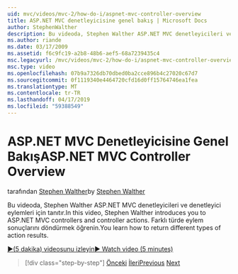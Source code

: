 ```yaml
---
uid: mvc/videos/mvc-2/how-do-i/aspnet-mvc-controller-overview
title: ASP.NET MVC denetleyicisine genel bakış | Microsoft Docs
author: StephenWalther
description: Bu videoda, Stephen Walther ASP.NET MVC denetleyicileri ve denetleyici eylemleri için tanıtır. Farklı türde eylem sonuçlarını döndürmek öğrenin.
ms.author: riande
ms.date: 03/17/2009
ms.assetid: f6c9fc19-a2b8-48b6-aef5-68a7239435c4
msc.legacyurl: /mvc/videos/mvc-2/how-do-i/aspnet-mvc-controller-overview
msc.type: video
ms.openlocfilehash: 07b9a7326db70dbed0ba2cce896b4c27020c67d7
ms.sourcegitcommit: 0f1119340e4464720cfd16d0ff15764746ea1fea
ms.translationtype: MT
ms.contentlocale: tr-TR
ms.lasthandoff: 04/17/2019
ms.locfileid: "59388549"
---
```

# <a name="aspnet-mvc-controller-overview"></a><span data-ttu-id="f8035-104">ASP.NET MVC Denetleyicisine Genel Bakış</span><span class="sxs-lookup"><span data-stu-id="f8035-104">ASP.NET MVC Controller Overview</span></span>

<span data-ttu-id="f8035-105">tarafından [Stephen Walther](https://github.com/StephenWalther)</span><span class="sxs-lookup"><span data-stu-id="f8035-105">by [Stephen Walther](https://github.com/StephenWalther)</span></span>

<span data-ttu-id="f8035-106">Bu videoda, Stephen Walther ASP.NET MVC denetleyicileri ve denetleyici eylemleri için tanıtır.</span><span class="sxs-lookup"><span data-stu-id="f8035-106">In this video, Stephen Walther introduces you to ASP.NET MVC controllers and controller actions.</span></span> <span data-ttu-id="f8035-107">Farklı türde eylem sonuçlarını döndürmek öğrenin.</span><span class="sxs-lookup"><span data-stu-id="f8035-107">You learn how to return different types of action results.</span></span>

[<span data-ttu-id="f8035-108">&#9654;(5 dakika) videosunu izleyin</span><span class="sxs-lookup"><span data-stu-id="f8035-108">&#9654; Watch video (5 minutes)</span></span>](https://channel9.msdn.com/Blogs/ASP-NET-Site-Videos/aspnet-mvc-controller-overview)

> [!div class="step-by-step"]
> <span data-ttu-id="f8035-109">[Önceki](understanding-models-views-and-controllers.md)
> [İleri](understanding-controllers-controller-actions-and-action-results.md)</span><span class="sxs-lookup"><span data-stu-id="f8035-109">[Previous](understanding-models-views-and-controllers.md)
[Next](understanding-controllers-controller-actions-and-action-results.md)</span></span>
